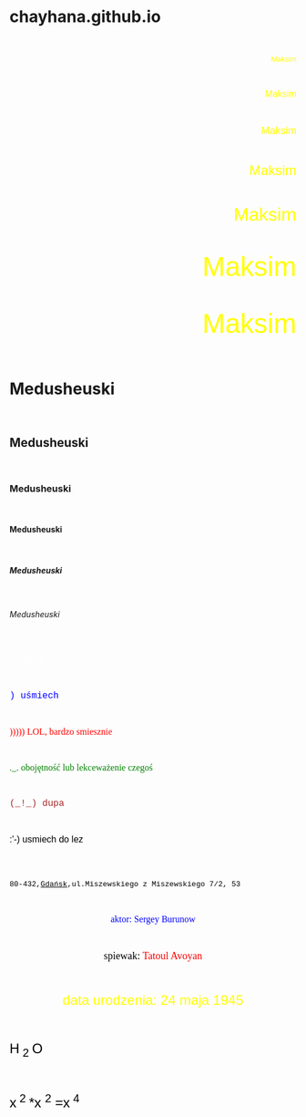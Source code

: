 # chayhana.github.io
﻿<!DOCTYPE html>
 <html lang="pl-PL">
<html>
<head>
 <meta charset="utf-8">
 <title> </title>
</head>
<body>
<p align="right"> <font color="yellow" size="2" face="Arial"> Maksim </font> </p> <br>
<p align="right"> <font color="yellow" size="3" face="Arial"> Maksim </font> </p> <br>
<p align="right"> <font color="yellow" size="4" face="Arial"> Maksim </font> </p> <br>
<p align="right"> <font color="yellow" size="5" face="Arial"> Maksim </font> </p> <br>
<p align="right"> <font color="yellow" size="6" face="Arial"> Maksim </font> </p> <br>
<p align="right"> <font color="yellow" size="7" face="Arial"> Maksim </font> </p> <br>
<p align="right"> <font color="yellow" size="8" face="Arial"> Maksim </font> </p> <br>
<h1> Medusheuski </h1><br>
<h2> Medusheuski </h2><br>
<h3> Medusheuski </h3><br>
<h4> Medusheuski </h4><br>
<h5> Medusheuski </h5><br>
<h6> Medusheuski </h6><br>
<p align="left"> <font color="white" size="3" face="Arial"> ( smutek  </font> </p> <br>
<p align="left"> <font color="blue" size="3" face="'Courier New'"> ) uśmiech </font> </p> <br>
<p align="left"> <font color="red" size="3" face="'Times New Roman'"> ))))) LOL, bardzo smiesznie </font> </p> <br>
<p align="left"> <font color="green" size="3" face="Verdana"> ._. obojętność lub lekceważenie czegoś </font> </p> <br>
<p align="left"> <font color="brown" size="3" face="'Courier New'"> (_!_) dupa </font> </p> <br>
<p align="left"> <font color="black" size="3" face="Arial"> :'-) usmiech do lez </font> </p> <br>
 ﻿﻿<!DOCTYPE html>
 <html lang="pl-PL">
<html>
<head>
 <meta charset="utf-8">
 <title> </title>
</head>
<body>
 <p align="left"> <font color="black" size="2" face="'Courier New'"> 80-432,<u>Gdańsk</u>,ul.Miszewskiego z Miszewskiego 7/2, 53</font> </p> <br>
<p align="center"> <font color="blue" size="3" face="'Times New Roman'">aktor: Sergey Burunow </font> </p> <br>
<p align="center"> <font color="black" size="4" face=" Verdana">spiewak:<font color="red" size="4" face=" Verdana"> Tatoul Avoyan </font> </p> <br>
<p align="center"> <font color="yellow" size="5" face="Arial">data urodzenia: 24 maja 1945 </font> </p> <br>
<p align="left"> <font color="black" size="5" face="Arial">H<sub> 2 </sub> O </font> </p> <br>
<p align="left"> <font color="black" size="5" face="Arial">x<sup> 2 </sup> *x <sup> 2</sup> =x<sup> 4</sup></sup></sup> </font> </p> <br> 
</body>
</html>
</body>
</html>
